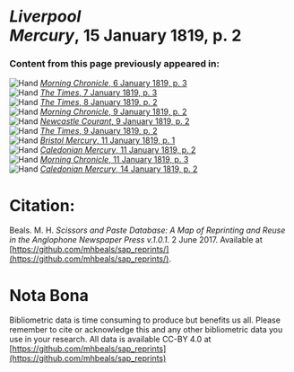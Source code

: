 # *Liverpool Mercury*, 15 January 1819, p. 2  
  
### Content from this page previously appeared in:  
![Hand](http://scissorsandpaste.net/wp-content/uploads/2017/06/smallhandpointer.png) [*Morning Chronicle*, 6 January 1819, p. 3](https://mhbeals.github.io/sap_html/Morning-Chronicle/Morning-Chronicle-6-January-1819-p-3)  
![Hand](http://scissorsandpaste.net/wp-content/uploads/2017/06/smallhandpointer.png) [*The Times*, 7 January 1819, p. 3](https://mhbeals.github.io/sap_html/The-Times/The-Times-7-January-1819-p-3)  
![Hand](http://scissorsandpaste.net/wp-content/uploads/2017/06/smallhandpointer.png) [*The Times*, 8 January 1819, p. 2](https://mhbeals.github.io/sap_html/The-Times/The-Times-8-January-1819-p-2)  
![Hand](http://scissorsandpaste.net/wp-content/uploads/2017/06/smallhandpointer.png) [*Morning Chronicle*, 9 January 1819, p. 2](https://mhbeals.github.io/sap_html/Morning-Chronicle/Morning-Chronicle-9-January-1819-p-2)  
![Hand](http://scissorsandpaste.net/wp-content/uploads/2017/06/smallhandpointer.png) [*Newcastle Courant*, 9 January 1819, p. 2](https://mhbeals.github.io/sap_html/Newcastle-Courant/Newcastle-Courant-9-January-1819-p-2)  
![Hand](http://scissorsandpaste.net/wp-content/uploads/2017/06/smallhandpointer.png) [*The Times*, 9 January 1819, p. 2](https://mhbeals.github.io/sap_html/The-Times/The-Times-9-January-1819-p-2)  
![Hand](http://scissorsandpaste.net/wp-content/uploads/2017/06/smallhandpointer.png) [*Bristol Mercury*, 11 January 1819, p. 1](https://mhbeals.github.io/sap_html/Bristol-Mercury/Bristol-Mercury-11-January-1819-p-1)  
![Hand](http://scissorsandpaste.net/wp-content/uploads/2017/06/smallhandpointer.png) [*Caledonian Mercury*, 11 January 1819, p. 2](https://mhbeals.github.io/sap_html/Caledonian-Mercury/Caledonian-Mercury-11-January-1819-p-2)  
![Hand](http://scissorsandpaste.net/wp-content/uploads/2017/06/smallhandpointer.png) [*Morning Chronicle*, 11 January 1819, p. 3](https://mhbeals.github.io/sap_html/Morning-Chronicle/Morning-Chronicle-11-January-1819-p-3)  
![Hand](http://scissorsandpaste.net/wp-content/uploads/2017/06/smallhandpointer.png) [*Caledonian Mercury*, 14 January 1819, p. 2](https://mhbeals.github.io/sap_html/Caledonian-Mercury/Caledonian-Mercury-14-January-1819-p-2)  


# Citation: 

Beals. M. H. *Scissors and Paste Database: A Map of Reprinting and Reuse in the Anglophone Newspaper Press v.1.0.1.* 2 June 2017. Available at [https://github.com/mhbeals/sap_reprints/](https://github.com/mhbeals/sap_reprints/). 

# Nota Bona

Bibliometric data is time consuming to produce but benefits us all. Please remember to cite or acknowledge this and any other bibliometric data you use in your research. All data is available CC-BY 4.0 at [https://github.com/mhbeals/sap_reprints](https://github.com/mhbeals/sap_reprints)